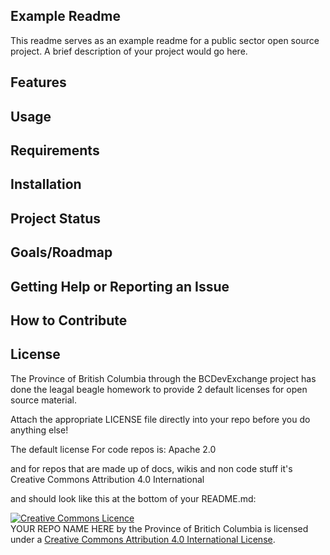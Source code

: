 
## Example Readme

This readme serves as an example readme for a public sector open source project. A brief description of your project would go here.

## Features

## Usage

## Requirements

## Installation

## Project Status

## Goals/Roadmap

## Getting Help or Reporting an Issue

## How to Contribute

## License
The Province of British Columbia through the BCDevExchange project has done the leagal beagle homework to provide 2 default licenses for open source material.

Attach the appropriate LICENSE file directly into your repo before you do anything else!

The default license For code repos is:
Apache 2.0

and for repos that are made up of docs, wikis and non code stuff it's
Creative Commons Attribution 4.0 International

and should look like this at the bottom of your README.md:

<a rel="license" href="http://creativecommons.org/licenses/by/4.0/"><img alt="Creative Commons Licence" style="border-width:0" src="https://i.creativecommons.org/l/by/4.0/80x15.png" /></a><br /><span xmlns:dct="http://purl.org/dc/terms/" property="dct:title">YOUR REPO NAME HERE</span> by <span xmlns:cc="http://creativecommons.org/ns#" property="cc:attributionName">the Province of Britich Columbia</span> is licensed under a <a rel="license" href="http://creativecommons.org/licenses/by/4.0/">Creative Commons Attribution 4.0 International License</a>.

